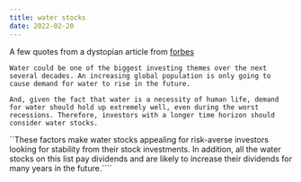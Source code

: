 ```yaml
---
title: water stocks
date: 2022-02-20
---
```


A few quotes from a dystopian article from [forbes](https://www.forbes.com/sites/moneyshow/2021/07/22/let-your-profits-flow-with-these-top-5-water-stocks/?sh=6199775929d7)

``Water could be one of the biggest investing themes over the next several decades. An increasing global population is only going to cause demand for water to rise in the future.``

``And, given the fact that water is a necessity of human life, demand for water should hold up extremely well, even during the worst recessions. Therefore, investors with a longer time horizon should consider water stocks.``

``These factors make water stocks appealing for risk-averse investors looking for stability from their stock investments. In addition, all the water stocks on this list pay dividends and are likely to increase their dividends for many years in the future.````

